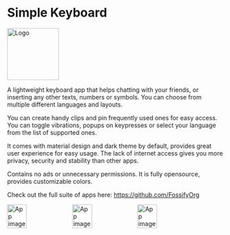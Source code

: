 # Simple Keyboard
<img alt="Logo" src="graphics/icon.png" width="120" />

A lightweight keyboard app that helps chatting with your friends, or inserting any other texts, numbers or symbols. You can choose from multiple different languages and layouts.

You can create handy clips and pin frequently used ones for easy access. You can toggle vibrations, popups on keypresses or select your language from the list of supported ones.

It comes with material design and dark theme by default, provides great user experience for easy usage. The lack of internet access gives you more privacy, security and stability than other apps.

Contains no ads or unnecessary permissions. It is fully opensource, provides customizable colors.

Check out the full suite of apps here:
https://github.com/FossifyOrg

<div style="display:flex;">
<img alt="App image" src="fastlane/metadata/android/en-US/images/phoneScreenshots/1_en-US.jpeg" width="30%">
<img alt="App image" src="fastlane/metadata/android/en-US/images/phoneScreenshots/2_en-US.jpeg" width="30%">
<img alt="App image" src="fastlane/metadata/android/en-US/images/phoneScreenshots/3_en-US.jpeg" width="30%">
</div>


